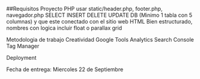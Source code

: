##Requisitos Proyecto
PHP
    usar static/header.php, footer.php, navegador.php
    SELECT
    INSERT
    DELETE
    UPDATE
DB
    (Minimo 1 tabla con 5 columnas) y que este conectado con el sitio web
HTML
    Bien estructurado, nombres con logica
    incluir float o parallax
    grid

Metodologia de trabajo
Creatividad
Google Tools
    Analytics
    Search Console
    Tag Manager

Deployment


Fecha  de entrega: Miercoles 22 de Septiembre